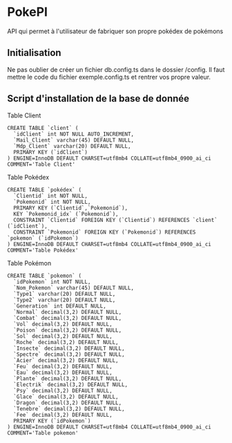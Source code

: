 # PokePI

API qui permet à l'utilisateur de fabriquer son propre pokédex de pokémons

## Initialisation

Ne pas oublier de créer un fichier db.config.ts dans le dossier /config. Il faut mettre le code du fichier exemple.config.ts et rentrer vos propre valeur.

## Script d'installation de la base de donnée

Table Client

```
CREATE TABLE `client` (
  `idClient` int NOT NULL AUTO_INCREMENT,
  `Mail_Client` varchar(45) DEFAULT NULL,
  `Mdp_Client` varchar(20) DEFAULT NULL,
  PRIMARY KEY (`idClient`)
) ENGINE=InnoDB DEFAULT CHARSET=utf8mb4 COLLATE=utf8mb4_0900_ai_ci COMMENT='Table Client'
```

Table Pokédex

```
CREATE TABLE `pokédex` (
  `Clientid` int NOT NULL,
  `Pokemonid` int NOT NULL,
  PRIMARY KEY (`Clientid`,`Pokemonid`),
  KEY `Pokemonid_idx` (`Pokemonid`),
  CONSTRAINT `Clientid` FOREIGN KEY (`Clientid`) REFERENCES `client` (`idClient`),
  CONSTRAINT `Pokemonid` FOREIGN KEY (`Pokemonid`) REFERENCES `pokemon` (`idPokemon`)
) ENGINE=InnoDB DEFAULT CHARSET=utf8mb4 COLLATE=utf8mb4_0900_ai_ci COMMENT='Table Pokédex'
```

Table Pokémon

```
CREATE TABLE `pokemon` (
  `idPokemon` int NOT NULL,
  `Nom_Pokemon` varchar(45) DEFAULT NULL,
  `Type1` varchar(20) DEFAULT NULL,
  `Type2` varchar(20) DEFAULT NULL,
  `Generation` int DEFAULT NULL,
  `Normal` decimal(3,2) DEFAULT NULL,
  `Combat` decimal(3,2) DEFAULT NULL,
  `Vol` decimal(3,2) DEFAULT NULL,
  `Poison` decimal(3,2) DEFAULT NULL,
  `Sol` decimal(3,2) DEFAULT NULL,
  `Roche` decimal(3,2) DEFAULT NULL,
  `Insecte` decimal(3,2) DEFAULT NULL,
  `Spectre` decimal(3,2) DEFAULT NULL,
  `Acier` decimal(3,2) DEFAULT NULL,
  `Feu` decimal(3,2) DEFAULT NULL,
  `Eau` decimal(3,2) DEFAULT NULL,
  `Plante` decimal(3,2) DEFAULT NULL,
  `Electrik` decimal(3,2) DEFAULT NULL,
  `Psy` decimal(3,2) DEFAULT NULL,
  `Glace` decimal(3,2) DEFAULT NULL,
  `Dragon` decimal(3,2) DEFAULT NULL,
  `Tenebre` decimal(3,2) DEFAULT NULL,
  `Fee` decimal(3,2) DEFAULT NULL,
  PRIMARY KEY (`idPokemon`)
) ENGINE=InnoDB DEFAULT CHARSET=utf8mb4 COLLATE=utf8mb4_0900_ai_ci COMMENT='Table pokemon'
```
